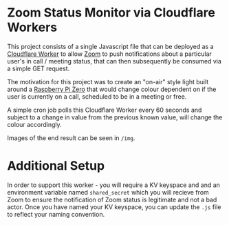 # Zoom Status Monitor via Cloudflare Workers
This project consists of a single Javascript file that can be deployed as a [Cloudflare Worker](https://workers.cloudflare.com/) to allow [Zoom](https://zoom.us/) to push notifications about a particular user's in call / meeting status, that can then subsequently be consumed via a simple GET request.

The motivation for this project was to create an "on-air" style light built around a [Raspberry Pi Zero](https://www.raspberrypi.org/products/raspberry-pi-zero/) that would change colour dependent on if the user is currently on a call, scheduled to be in a meeting or free. 

A simple cron job polls this Cloudflare Worker every 60 seconds and subject to a change in value from the previous known value, will change the colour accordingly.

Images of the end result can be seen in `/img`.

# Additional Setup
In order to support this worker - you will require a KV keyspace and and an environment variable named `shared_secret` which you will recieve from Zoom to ensure the notification of Zoom status is legitimate and not a bad actor. Once you have named your KV keyspace, you can update the `.js` file to reflect your naming convention.